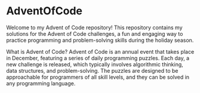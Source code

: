 # AdventOfCode

Welcome to my Advent of Code repository! This repository contains my solutions for the Advent of Code challenges, a fun and engaging way to practice programming and problem-solving skills during the holiday season.

What is Advent of Code?
Advent of Code is an annual event that takes place in December, featuring a series of daily programming puzzles. Each day, a new challenge is released, which typically involves algorithmic thinking, data structures, and problem-solving. The puzzles are designed to be approachable for programmers of all skill levels, and they can be solved in any programming language.

